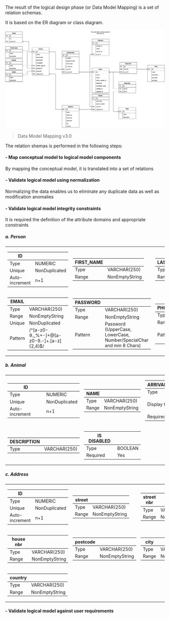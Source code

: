 The result of the logical design phase (or Data Model Mapping) is a set of relation schemas.

It is based on the ER diagram or class diagram.


<img src="v3.0/Data Model Mapping.png"
     alt="Data Model Mapping"/>
> Data Model Mapping v3.0

The relation shemas is performed in the following steps:

#### - Map conceptual model to logical model components

By mapping the conceptual model, it is translated into a set of relations

#### - Validate logical model using normalization

Normalizing the data enables us to eliminate any duplicate data as well as modification anomalies

#### - Validate logical model integrity constraints

It is required the definition of the attribute domains and appropriate constraints

##### a. Person

<table>
<tr>
<td>

|ID|  |
|--|--|
|Type| NUMERIC|
|Unique|NonDuplicated|
|Auto-increment|n+1|

</td>
<td>

|FIRST_NAME|  |
|--|--|
|Type| VARCHAR(250)|
|Range| NonEmptyString|

</td>
<td>

|LAST_NAME|  |
|--|--|
|Type| VARCHAR(250)|
|Range| NonEmptyString|

</td>
</tr>
<tr>
<td>

|EMAIL|  |
|--|--|
|Type| VARCHAR(250)|
|Range| NonEmptyString|
|Unique| NonDuplicated|
|Pattern| /^[a-z0-9._%+-]+@[a-z0-9.-]+\.[a-z]{2,4}$/ |

</td>
<td>

|PASSWORD|  |
|--|--|
|Type| VARCHAR(250)|
|Range| NonEmptyString|
|Pattern| Password (UpperCase, LowerCase, Number/SpecialChar and min 8 Chars)|

</td>
<td>

|PHONE_NUMBER|  |
|--|--|
|Type| VARCHAR(50)|
|Range| NonEmptyString|
|Pattern| French Phone Number standard|

</td>
</tr>
</table>

##### b. Animal

<table>
<tr>
<td>

|ID|  |
|--|--|
|Type| NUMERIC|
|Unique|NonDuplicated|
|Auto-increment|n+1|

</td>
<td>

|NAME|  |
|--|--|
|Type| VARCHAR(250)|
|Range| NonEmptyString|

</td>
<td>

|ARRIVAL_DATE|  |
|--|--|
|Type| DATE|
|Display format| YYYY-MM-DD|
|Required| No|

</td>
</tr>
<tr>
<td>

|DESCRIPTION|  |
|--|--|
|Type| VARCHAR(250)|

</td>
<td>

|IS DISABLED|  |
|--|--|
|Type| BOOLEAN|
|Required| Yes|

</td>
<td>

</td>
</tr>
</table>

##### c. Address

<table>
<tr>
<td>

|ID|  |
|--|--|
|Type| NUMERIC|
|Unique|NonDuplicated|
|Auto-increment|n+1|

</td>
<td>

|street|  |
|--|--|
|Type| VARCHAR(250)|
|Range| NonEmptyString|

</td>
<td>

|street nbr|  |
|--|--|
|Type| VARCHAR(250)|
|Range| NonEmptyString|

</td>
</tr>
<tr>
<td>

|house nbr|  |
|--|--|
|Type| VARCHAR(250)|
|Range| NonEmptyString|

</td>
<td>

|postcode|  |
|--|--|
|Type| VARCHAR(250)|
|Range| NonEmptyString|

</td>
<td>

|city|  |
|--|--|
|Type| VARCHAR(250)|
|Range| NonEmptyString|

</td>
</tr>
<tr>
<td>

|country|  |
|--|--|
|Type| VARCHAR(250)|
|Range| NonEmptyString|

</td>
</tr>
</table>



#### - Validate logical model against user requirements